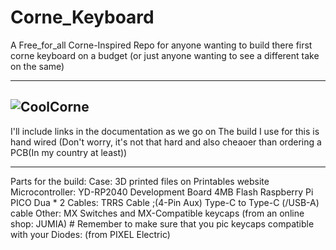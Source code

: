 # Corne_Keyboard

A Free_for_all Corne-Inspired Repo for anyone wanting to build there first corne keyboard on a budget (or just anyone wanting to see a different take on the same)

---
![CoolCorne](https://github.com/Joe-BN/Corne_Keyboard/assets/128038111/5caccad5-0924-412d-9b53-11643fba4f2f)
---
I'll include links in the documentation as we go on
The build I use for this is hand wired (Don't worry, it's not that hard and also cheaoer than ordering a PCB(In my country at least))

---
Parts for the build:
  Case: 3D printed
    files on Printables website
  Microcontroller:
    YD-RP2040 Development Board 4MB Flash Raspberry Pi PICO Dua * 2
  Cables:
    TRRS Cable ;(4-Pin Aux)
    Type-C to Type-C (/USB-A) cable
  Other:
    MX Switches and MX-Compatible keycaps (from an online shop: JUMIA)
      # Remember to make sure that you pic keycaps compatible with your 
    Diodes: (from PIXEL Electric)
    
  
